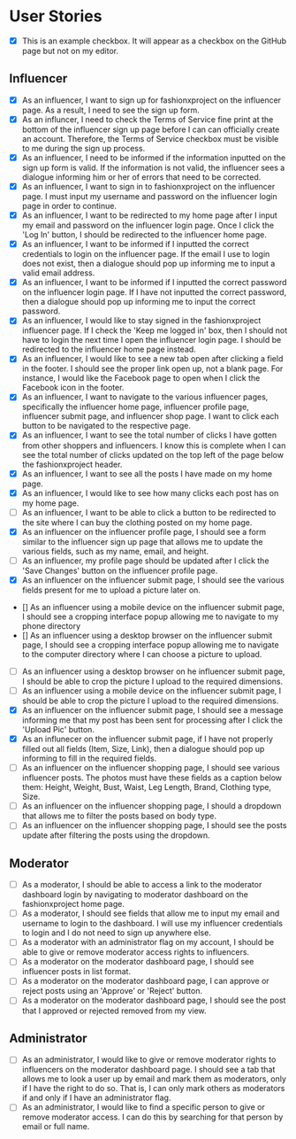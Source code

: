 # User Stories

- [x] This is an example checkbox. It will appear as a checkbox on the GitHub page but not on my editor.

## Influencer 
- [x] As an influencer, I want to sign up for fashionxproject on the influencer page. As a result, I need to see the sign up form. 
- [x] As an influncer, I need to check the Terms of Service fine print at the bottom of the influencer sign up page before I can can officially create an account. Therefore, the Terms of Service checkbox must be visible to me during the sign up process. 
- [x] As an influencer, I need to be informed if the information inputted on the sign up form is valid. If the information is not valid, the influencer sees a dialogue informing him or her of errors that need to be corrected. 
- [x] As an influencer, I want to sign in to fashionxproject on the influencer page. I must input my username and password on the influencer login page in order to continue. 
- [x] As an influencer, I want to be redirected to my home page after I input my email and password on the influencer login page. Once I click the 'Log In' button, I should be redirected to the influencer home page. 
- [x] As an influencer, I want to be informed if I inputted the correct credentials to login on the influencer page. If the email I use to login does not exist, then a dialogue should pop up informing me to input a valid email address. 
- [x] As an influencer, I want to be informed if I inputted the correct password on the influencer login page. If I have not inputted the correct password, then a dialogue should pop up informing me to input the correct password. 
- [x] As an influencer, I would like to stay signed in the fashionxproject influencer page. If I check the 'Keep me logged in' box, then I should not have to login the next time I open the influencer login page. I should be redirected to the influencer home page instead. 
- [x] As an influencer, I would like to see a new tab open after clicking a field in the footer. I should see the proper link open up, not a blank page. For instance, I would like the Facebook page to open when I click the Facebook icon in the footer. 
- [x] As an influencer, I want to navigate to the various influencer pages, specifically the influencer home page, influencer profile page, influencer submit page, and influencer shop page. I want to click each button to be navigated to the respective page. 
- [x] As an influencer, I want to see the total number of clicks I have gotten from other shoppers and influencers. I know this is complete when I can see the total number of clicks updated on the top left of the page below the fashionxproject header. 
- [x] As an influencer, I want to see all the posts I have made on my home page. 
- [x] As an influencer, I would like to see how many clicks each post has on my home page. 
- [ ] As an influencer, I want to be able to click a button to be redirected to the site where I can buy the clothing posted on my home page. 
- [x] As an influencer on the influencer profile page, I should see a form similar to the influencer sign up page that allows me to update the various fields, such as my name, email, and height. 
- [ ] As an influencer, my profile page should be updated after I click the 'Save Changes' button on the influencer profile page. 
- [x] As an influencer on the influencer submit page, I should see the various fields present for me to upload a picture later on. 
- [] As an influencer using a mobile device on the influencer submit page, I should see a cropping interface popup allowing me to navigate to my phone directory 
- [] As an influencer using a desktop browser on the influencer submit page, I should see a cropping interface popup allowing me to navigate to the computer directory where I can choose a picture to upload. 
- [ ] As an influencer using a desktop browser on he influencer submit page, I should be able to crop the picture I upload to the required dimensions. 
- [ ] As an influencer using a mobile device on the influencer submit page, I should be able to crop the picture I upload to the required dimensions. 
- [x] As an influencer on the influencer submit page, I should see a message informing me that my post has been sent for processing after I click the 'Upload Pic' button. 
- [x] As an influnecer on the influencer submit page, if I have not properly filled out all fields (Item, Size, Link), then a dialogue should pop up informing to fill in the required fields. 
- [ ] As an influencer on the influencer shopping page, I should see various influencer posts. The photos must have these fields as a caption below them: Height, Weight, Bust, Waist, Leg Length, Brand, Clothing type, Size.
- [ ] As an influencer on the influencer shopping page, I should a dropdown that allows me to filter the posts based on body type.
- [ ] As an influencer on the influencer shopping page, I should see the posts update after filtering the posts using the dropdown. 

## Moderator 
- [ ] As a moderator, I should be able to access a link to the moderator dashboard login by navigating to moderator dashboard on the fashionxproject home page. 
- [ ] As a moderator, I should see fields that allow me to input my email and username to login to the dashboard. I will use my influencer credentials to login and I do not need to sign up anywhere else. 
- [ ] As a moderator with an administrator flag on my account, I should be able to give or remove moderator access rights to influencers. 
- [ ] As a moderator on the moderator dashboard page, I should see influencer posts in list format. 
- [ ] As a moderator on the moderator dashboard page, I can approve or reject posts using an 'Approve' or 'Reject' button. 
- [ ] As a moderator on the moderator dashboard page, I should see the post that I approved or rejected removed from my view. 

## Administrator
- [ ] As an administrator, I would like to give or remove moderator rights to influencers on the moderator dashboard page. I should see a tab that allows me to look a user up by email and mark them as moderators, only if I have the right to do so. That is, I can only mark others as moderators if and only if I have an administrator flag. 
- [ ] As an administrator, I would like to find a specific person to give or remove moderator access. I can do this by searching for that person by email or full name. 